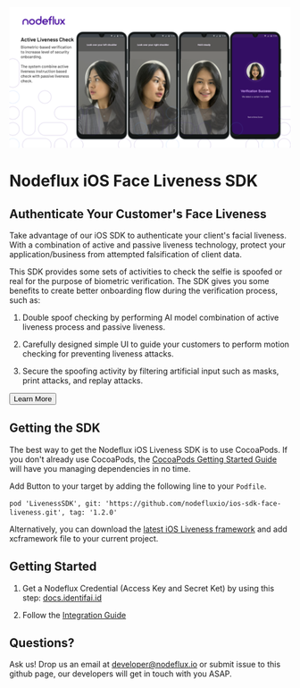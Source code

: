 <p align="center">
<img src="assets/github-banner.png"/>
</p>

# Nodeflux iOS Face Liveness SDK

## Authenticate Your Customer's Face Liveness

Take advantage of our iOS SDK to authenticate your client's facial liveness. With a combination of active and passive liveness technology, protect your application/business from attempted falsification of client data.

This SDK provides some sets of activities to check the selfie is spoofed or real for the purpose of biometric verification. The SDK gives you some benefits to create better onboarding flow during the verification process, such as:
1. Double spoof checking by performing AI model combination of active liveness process and passive liveness.

2. Carefully designed simple UI to guide your customers to perform motion checking for preventing liveness attacks.

3. Secure the spoofing activity by filtering artificial input such as masks, print attacks, and replay attacks.

<a href="https://www.identifai.id/face-liveness-detection"><button class="btn btn-secondary">Learn More</button></a>

## Getting the SDK

The best way to get the Nodeflux iOS Liveness SDK is to use CocoaPods. If you don't already use CocoaPods, the <a target="out" href="http://guides.cocoapods.org/using/getting-started.html">CocoaPods Getting Started Guide</a> will have you managing dependencies in no time.

Add Button to your target by adding the following line to your `Podfile`.

```
pod 'LivenessSDK', git: 'https://github.com/nodefluxio/ios-sdk-face-liveness.git', tag: '1.2.0'
```

Alternatively, you can download the [latest iOS Liveness framework](https://github.com/nodefluxio/ios-sdk-face-liveness/releases/latest) and add xcframework file to your current project.

## Getting Started

1. Get a Nodeflux Credential (Access Key and Secret Ket) by using this step: [docs.identifai.id](https://docs.identifai.id/api-documentation/get-access-key)

2. Follow the [Integration Guide](https://docs.identifai.id/sdk-documentation/active-liveness-ios-sdk/beta-active-liveness-ios-sdk-basic-implementation)

<!-- ## Going Live

Before you submit to the App Store, follow the steps in the Identifai dashboard to get ready for using Nodeflux iOS Liveness SDK in production! -->

## Questions?

Ask us! Drop us an email at <a href="mailto:developer@nodeflux.io">developer@nodeflux.io</a> or submit issue to this github page, our developers will get in touch with you ASAP.